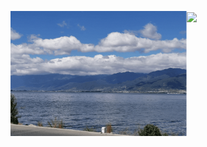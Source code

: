 <p align="center">
  <figure>
    <img align="left" height="200" alig src="./about.gif" />
    <img align="center" src="https://github-readme-stats.vercel.app/api?username=Gary-code&show_icons=true&include_all_commits=true&theme=tokyonight&count_private=true" />
  </figure>
</p>
